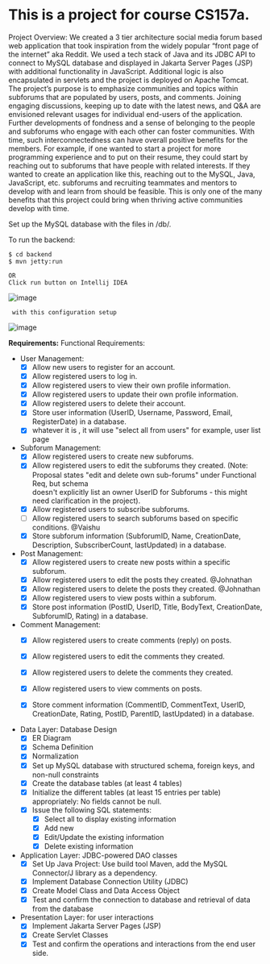 # This is a project for course CS157a.
Project Overview: 
We created a 3 tier architecture social media forum based web application that took inspiration from the widely popular “front page of the internet” aka Reddit. We used a tech stack of Java and its JDBC API to connect to MySQL database and displayed in Jakarta Server Pages (JSP) with additional functionality in JavaScript. Additional logic is also encapsulated in servlets and the project is deployed on Apache Tomcat. The project’s purpose is to emphasize communities and topics within subforums that are populated by users, posts, and comments. Joining engaging discussions, keeping up to date with the latest news, and Q&A are envisioned relevant usages for individual end-users of the application. Further developments of fondness and a sense of belonging to the people and subforums who engage with each other can foster communities. With time, such interconnectedness can have overall positive benefits for the members. For example, if one wanted to start a project for more programming experience and to put on their resume, they could start by reaching out to subforums that have people with related interests. If they wanted to create an application like this, reaching out to the MySQL, Java, JavaScript, etc. subforums and recruiting teammates and mentors to develop with and learn from should be feasible. This is only one of the many benefits that this project could bring when thriving active communities develop with time.

Set up the MySQL database with the files in /db/. 

To run the backend: 
```
$ cd backend
$ mvn jetty:run
```
```
OR
Click run button on Intellij IDEA
```
![image](https://github.com/user-attachments/assets/3a2f300d-f3d0-4c33-909b-93929dc70e02)
```
 with this configuration setup
```
![image](https://github.com/user-attachments/assets/85fa5e97-4a42-4a03-b8d7-2f52b13b96a8)

**Requirements:**
Functional Requirements:

- User Management:
    - [x] Allow new users to register for an account.
    - [x] Allow registered users to log in. 
    - [x] Allow registered users to view their own profile information.
    - [x] Allow registered users to update their own profile information.
    - [x] Allow registered users to delete their account.
    - [x] Store user information (UserID, Username, Password, Email, RegisterDate) in a database.
    - [x] whatever it is , it will use "select all from users" for example, user list page
- Subforum Management:
    - [x] Allow registered users to create new subforums.
    - [x] Allow registered users to edit the subforums they created. (Note: Proposal states "edit and delete own sub-forums" under Functional Req, but schema     
          doesn't explicitly list an owner UserID for Subforums - this might need clarification in the project).
    - [x] Allow registered users to subscribe subforums.
    - [ ] Allow registered users to search subforums based on specific conditions. @Vaishu
    - [x] Store subforum information (SubforumID, Name, CreationDate, Description, SubscriberCount, lastUpdated) in a database.
- Post Management:
    - [x] Allow registered users to create new posts within a specific subforum. 
    - [x] Allow registered users to edit the posts they created.                 @Johnathan
    - [x] Allow registered users to delete the posts they created.               @Johnathan
    - [x] Allow registered users to view posts within a subforum.  
    - [x] Store post information (PostID, UserID, Title, BodyText, CreationDate, SubforumID, Rating) in a database.
- Comment Management:
    - [x] Allow registered users to create comments (reply) on posts.
    - [x] Allow registered users to edit the comments they created.
    - [x] Allow registered users to delete the comments they created.            
    - [x] Allow registered users to view comments on posts.
    - [x] Store comment information (CommentID, CommentText, UserID, CreationDate, Rating, PostID, ParentID, lastUpdated) in a database.


- Data Layer: Database Design
    - [x] ER Diagram
    - [x] Schema Definition
    - [x] Normalization
    - [x] Set up MySQL database with structured schema, foreign keys, and non-null constraints
    - [x] Create the database tables (at least 4 tables) 
    - [x] Initialize the different tables (at least 15 entries per table) appropriately: No fields cannot be null.
    - [x] Issue the following SQL statements:
        - [x] Select all to display existing information
        - [x] Add new
        - [x] Edit/Update the existing information
        - [x] Delete existing information

- Application Layer: JDBC-powered DAO classes
    - [x] Set Up Java Project: Use build tool Maven, add the MySQL Connector/J library as a dependency.
    - [x] Implement Database Connection Utility (JDBC)
    - [x] Create Model Class and Data Access Object
    - [x] Test and confirm the connection to database and retrieval of data from the database

- Presentation Layer: for user interactions
    - [x] Implement Jakarta Server Pages (JSP)
    - [x] Create Servlet Classes
    - [x] Test and confirm the operations and interactions from the end user side.
